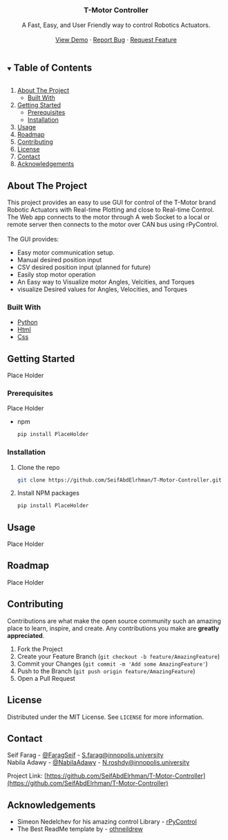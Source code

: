 <!--
*** Thanks for checking out the Best-README-Template. If you have a suggestion
*** that would make this better, please fork the repo and create a pull request
*** or simply open an issue with the tag "enhancement".
*** Thanks again! Now go create something AMAZING! :D
***
***
***
*** To avoid retyping too much info. Do a search and replace for the following:
*** , twitter_handle, email, project_title, project_description
-->



<!-- PROJECT SHIELDS -->
<!--
*** I'm using markdown "reference style" links for readability.
*** Reference links are enclosed in brackets [ ] instead of parentheses ( ).
*** See the bottom of this document for the declaration of the reference variables
*** for contributors-url, forks-url, etc. This is an optional, concise syntax you may use.
*** https://www.markdownguide.org/basic-syntax/#reference-style-links
-->
<!-- [![Contributors][contributors-shield]][contributors-url]
[![Forks][forks-shield]][forks-url]
[![Stargazers][stars-shield]][stars-url]
[![Issues][issues-shield]][issues-url]
[![MIT License][license-shield]][license-url] -->



<!-- PROJECT LOGO -->
<br />
<p align="center">
<!--   <a href="https://github.com/\/T-Motor-Controller">
    <img src="images/logo.png" alt="Logo" width="80" height="80">
  </a> -->

  <h3 align="center">T-Motor Controller</h3>

  <p align="center">
    A Fast, Easy, and User Friendly way to control Robotics Actuators. 
    <br />
    <br />
    <a href="https://github.com/SeifAbdElrhman/T-Motor-Controller">View Demo</a>
    ·
    <a href="https://github.com/SeifAbdElrhman/T-Motor-Controller/issues">Report Bug</a>
    ·
    <a href="https://github.com/SeifAbdElrhman/T-Motor-Controller/issues">Request Feature</a>
  </p>
</p>



<!-- TABLE OF CONTENTS -->
<details open="open">
  <summary><h2 style="display: inline-block">Table of Contents</h2></summary>
  <ol>
    <li>
      <a href="#about-the-project">About The Project</a>
      <ul>
        <li><a href="#built-with">Built With</a></li>
      </ul>
    </li>
    <li>
      <a href="#getting-started">Getting Started</a>
      <ul>
        <li><a href="#prerequisites">Prerequisites</a></li>
        <li><a href="#installation">Installation</a></li>
      </ul>
    </li>
    <li><a href="#usage">Usage</a></li>
    <li><a href="#roadmap">Roadmap</a></li>
    <li><a href="#contributing">Contributing</a></li>
    <li><a href="#license">License</a></li>
    <li><a href="#contact">Contact</a></li>
    <li><a href="#acknowledgements">Acknowledgements</a></li>
  </ol>
</details>



<!-- ABOUT THE PROJECT -->
## About The Project

<!-- [![Product Name Screen Shot][product-screenshot]](https://example.com) -->

This project provides an easy to use GUI for control of the T-Motor brand Robotic Actuators with Real-time Plotting and close to Real-time Control.
The Web app connects to the motor through A web Socket to a local or remote server then connects to the motor over CAN bus using rPyControl.
<br />
<br />
The GUI provides:
* Easy motor communication setup.
* Manual desired position input
* CSV desired position input (planned for future)
* Easily stop motor operation
* An Easy way to Visualize motor Angles, Velcities, and Torques
* visualize Desired values for Angles, Velocities, and Torques


### Built With

* [Python]()
* [Html]()
* [Css]()



<!-- GETTING STARTED -->
## Getting Started

Place Holder

### Prerequisites

Place Holder
* npm
  ```sh
  pip install PlaceHolder
  ```

### Installation

1. Clone the repo
   ```sh
   git clone https://github.com/SeifAbdElrhman/T-Motor-Controller.git
   ```
2. Install NPM packages
   ```sh
   pip install PlaceHolder
   ```



<!-- USAGE EXAMPLES -->
## Usage

Place Holder



<!-- ROADMAP -->
## Roadmap

Place Holder



<!-- CONTRIBUTING -->
## Contributing

Contributions are what make the open source community such an amazing place to learn, inspire, and create. Any contributions you make are **greatly appreciated**.

1. Fork the Project
2. Create your Feature Branch (`git checkout -b feature/AmazingFeature`)
3. Commit your Changes (`git commit -m 'Add some AmazingFeature'`)
4. Push to the Branch (`git push origin feature/AmazingFeature`)
5. Open a Pull Request



<!-- LICENSE -->
## License

Distributed under the MIT License. See `LICENSE` for more information.



<!-- CONTACT -->
## Contact

Seif Farag - [@FaragSeif](https://t.me/FaragSeif) - S.farag@innopolis.university
<br />
Nabila Adawy - [@NabilaAdawy](https://t.me/NabilaAdawy) - N.roshdy@innopolis.university

Project Link: [https://github.com/SeifAbdElrhman/T-Motor-Controller](https://github.com/SeifAbdElrhman/T-Motor-Controller)



<!-- ACKNOWLEDGEMENTS -->
## Acknowledgements

* Simeon Nedelchev for his amazing control Library - [rPyControl](https://github.com/SimkaNed/rPyControl)
* The Best ReadMe template by - [othneildrew ](https://github.com/othneildrew/Best-README-Template)





<!-- MARKDOWN LINKS & IMAGES -->
<!-- https://www.markdownguide.org/basic-syntax/#reference-style-links -->
[contributors-shield]: https://img.shields.io/github/contributors/SeifAbdElrhman/repo.svg?style=for-the-badge
[contributors-url]: https://github.com/SeifAbdElrhman/T-Motor-Controller/graphs/contributors
[forks-shield]: https://img.shields.io/github/forks/SeifAbdElrhman/repo.svg?style=for-the-badge
[forks-url]: https://github.com/SeifAbdElrhman/T-Motor-Controller/network/members
[stars-shield]: https://img.shields.io/github/stars/SeifAbdElrhman/repo.svg?style=for-the-badge
[stars-url]: https://github.com/SeifAbdElrhman/T-Motor-Controller/stargazers
[issues-shield]: https://img.shields.io/github/issues/SeifAbdElrhman/repo.svg?style=for-the-badge
[issues-url]: https://github.com/SeifAbdElrhman/T-Motor-Controller/issues
[license-shield]: https://img.shields.io/github/license/SeifAbdElrhman/repo.svg?style=for-the-badge
[license-url]: https://github.com/SeifAbdElrhman/T-Motor-Controller/blob/master/LICENSE.txt
[linkedin-shield]: https://img.shields.io/badge/-LinkedIn-black.svg?style=for-the-badge&logo=linkedin&colorB=555
[linkedin-url]: https://linkedin.com/in/SeifAbdElrhman
